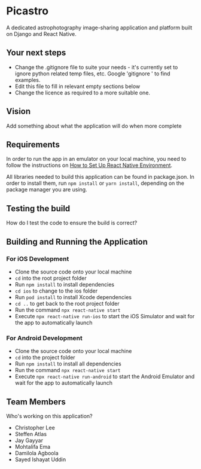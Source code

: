 # Picastro
A dedicated astrophotography image-sharing application and platform built on Django and React Native. 


## Your next steps
* Change the .gitignore file to suite your needs - it's currently set to ignore python related temp files, etc. Google 'gitignore <your language>' to find examples.
* Edit this file to fill in relevant empty sections below
* Change the licence as required to a more suitable one. 


## Vision
 Add something about what the application will do when more complete


## Requirements
In order to run the app in an emulator on your local machine, you need to follow the instructions on [How to Set Up React Native Environment](https://reactnative.dev/docs/environment-setup).

All libraries needed to build this application can be found in package.json. In order to install them, run `npm install` or `yarn install`, depending on the package manager you are using.


## Testing the build
How do I test the code to ensure the build is correct?


## Building and Running the Application
 
### For iOS Development
- Clone the source code onto your local machine
- `cd` into the root project folder
- Run `npm install` to install dependencies
- `cd ios` to change to the ios folder
- Run `pod install` to install Xcode dependencies
- `cd ..` to get back to the root project folder
- Run the command `npx react-native start`
- Execute `npx react-native run-ios` to start the iOS Simulator and wait for the app to automatically launch

### For Android Development
- Clone the source code onto your local machine
- `cd` into the project folder
- Run `npm install` to install all dependencies
- Run the command `npx react-native start`
- Execute `npx react-native run-android` to start the Android Emulator and wait for the app to automatically launch

  
## Team Members
 Who's working on this application?
 * Christopher Lee
 * Steffen Atlas
 * Jay Gayyar
 * Mohtalifa Ema
 * Damilola Agboola
 * Sayed Ishayat Uddin
